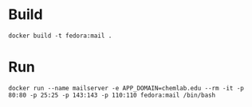 # Build
`docker build -t fedora:mail .`
# Run
`docker run --name mailserver -e APP_DOMAIN=chemlab.edu --rm -it -p 80:80 -p 25:25 -p 143:143 -p 110:110 fedora:mail /bin/bash`
